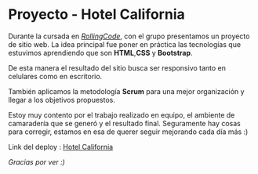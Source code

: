 # Proyecto - Hotel California

Durante la cursada en [_RollingCode_](https://rollingcodeschool.com/), con el grupo presentamos un proyecto de sitio web. La idea principal fue poner en práctica las tecnologías que estuvimos aprendiendo que son **HTML**,**CSS** y **Bootstrap**.

De esta manera el resultado del sitio busca ser responsivo tanto en celulares como en escritorio.

También aplicamos la metodología **Scrum** para una mejor organización y llegar a los objetivos propuestos.

Estoy muy contento por el trabajo realizado en equipo, el ambiente de camaradería que se generó y el resultado final.
Seguramente hay cosas para corregir, estamos en esa de querer seguir mejorando cada día más :)

Link del deploy : [Hotel California](https://hotelcalifornia-rc.netlify.app/)

_Gracias por ver :)_
